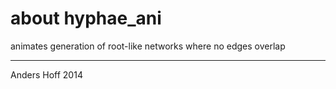 about hyphae\_ani
=============

animates generation of root-like networks where no edges overlap

----
Anders Hoff 2014

